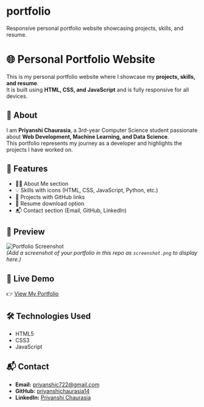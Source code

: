 # portfolio
Responsive personal portfolio website showcasing projects, skills, and resume.
# 🌐 Personal Portfolio Website  

This is my personal portfolio website where I showcase my **projects, skills, and resume**.  
It is built using **HTML, CSS, and JavaScript** and is fully responsive for all devices.  

## 📖 About  
I am **Priyanshi Chaurasia**, a 3rd-year Computer Science student passionate about **Web Development, Machine Learning, and Data Science**.  
This portfolio represents my journey as a developer and highlights the projects I have worked on.  

## 🚀 Features  
- 👩‍💻 About Me section  
- 💡 Skills with icons (HTML, CSS, JavaScript, Python, etc.)  
- 📂 Projects with GitHub links  
- 📄 Resume download option  
- 📬 Contact section (Email, GitHub, LinkedIn)  

## 📸 Preview  
![Portfolio Screenshot](screenshot.png)  
*(Add a screenshot of your portfolio in this repo as `screenshot.png` to display here.)*  

## 🔗 Live Demo  
👉 [View My Portfolio](https://your-github-username.github.io/portfolio/)  

## 🛠️ Technologies Used  
- HTML5  
- CSS3  
- JavaScript  

## 📬 Contact  
- **Email:** [priyanshic722@gmail.com](mailto:priyanshic722@gmail.com)  
- **GitHub:** [priyanshichaurasia14](https://github.com/priyanshichaurasia14)  
- **LinkedIn:** [Priyanshi Chaurasia](https://www.linkedin.com/in/priyanshi-chaurasia)  

